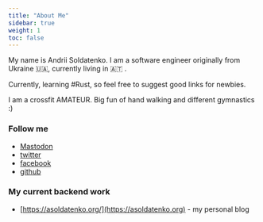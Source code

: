 ```yaml
---
title: "About Me"
sidebar: true
weight: 1
toc: false
---
```


My name is Andrii Soldatenko. I am a software engineer originally from Ukraine 🇺🇦, currently living in 🇦🇹 .

Currently, learning #Rust, so feel free to suggest good links for newbies.

I am a crossfit AMATEUR. Big fun of hand walking and different gymnastics :)

### Follow me

* <a rel="me" href="https://hachyderm.io/@andrii">Mastodon</a>
* [twitter](https://twitter.com/a_soldatenko/)
* [facebook](https://facebook.com/andrii.soldatenko/)
* [github](https://github.com/andriisoldatenko/)

### My current backend work

* [https://asoldatenko.org/](https://asoldatenko.org) - my personal blog
